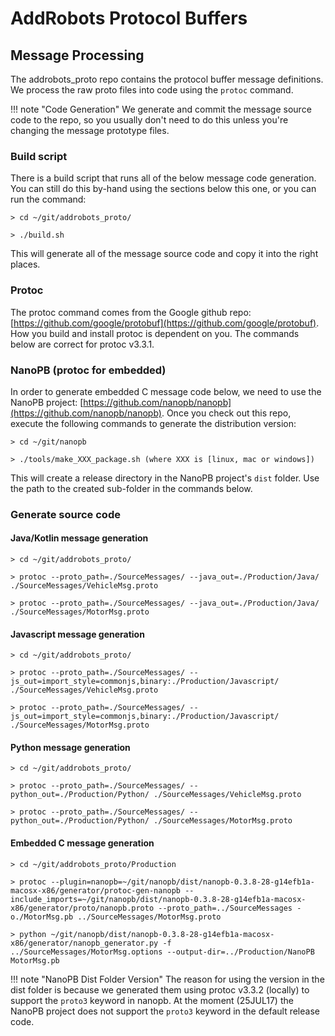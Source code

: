 # AddRobots Protocol Buffers

## Message Processing

The addrobots_proto repo contains the protocol buffer message definitions. We process the raw proto files into code using the `protoc` command.

!!! note "Code Generation"
	We generate and commit the message source code to the repo, so you usually don't need to do this unless you're changing the message prototype files.

### Build script

There is a build script that runs all of the below message code generation. You can still do this by-hand using the sections below this one, or you can run the command:

	> cd ~/git/addrobots_proto/
	
	> ./build.sh
	
This will generate all of the message source code and copy it into the right places.
	
### Protoc

The protoc command comes from the Google github repo: [https://github.com/google/protobuf](https://github.com/google/protobuf). How you build and install protoc is dependent on you. The commands below are correct for protoc v3.3.1.

### NanoPB (protoc for embedded)

In order to generate embedded C message code below, we need to use the NanoPB project: [https://github.com/nanopb/nanopb](https://github.com/nanopb/nanopb). Once you check out this repo, execute the following commands to generate the distribution version:

	> cd ~/git/nanopb
	
	> ./tools/make_XXX_package.sh (where XXX is [linux, mac or windows])
	
This will create a release directory in the NanoPB project's `dist` folder. Use the path to the created sub-folder in the commands below.

### Generate source code

#### Java/Kotlin message generation

	> cd ~/git/addrobots_proto/

	> protoc --proto_path=./SourceMessages/ --java_out=./Production/Java/ ./SourceMessages/VehicleMsg.proto

	> protoc --proto_path=./SourceMessages/ --java_out=./Production/Java/ ./SourceMessages/MotorMsg.proto

#### Javascript message generation

	> cd ~/git/addrobots_proto/

	> protoc --proto_path=./SourceMessages/ --js_out=import_style=commonjs,binary:./Production/Javascript/ ./SourceMessages/VehicleMsg.proto

	> protoc --proto_path=./SourceMessages/ --js_out=import_style=commonjs,binary:./Production/Javascript/ ./SourceMessages/MotorMsg.proto

#### Python message generation

	> cd ~/git/addrobots_proto/

	> protoc --proto_path=./SourceMessages/ --python_out=./Production/Python/ ./SourceMessages/VehicleMsg.proto

	> protoc --proto_path=./SourceMessages/ --python_out=./Production/Python/ ./SourceMessages/MotorMsg.proto

#### Embedded C message generation

	> cd ~/git/addrobots_proto/Production

	> protoc --plugin=nanopb=~/git/nanopb/dist/nanopb-0.3.8-28-g14efb1a-macosx-x86/generator/protoc-gen-nanopb --include_imports=~/git/nanopb/dist/nanopb-0.3.8-28-g14efb1a-macosx-x86/generator/proto/nanopb.proto --proto_path=../SourceMessages -o./MotorMsg.pb ../SourceMessages/MotorMsg.proto

	> python ~/git/nanopb/dist/nanopb-0.3.8-28-g14efb1a-macosx-x86/generator/nanopb_generator.py -f ../SourceMessages/MotorMsg.options --output-dir=../Production/NanoPB MotorMsg.pb

!!! note "NanoPB Dist Folder Version"
	The reason for using the version in the dist folder is because we generated them using protoc v3.3.2 (locally) to support the `proto3` keyword in nanopb. At the moment (25JUL17) the NanoPB project does not support the `proto3` keyword in the default release code.
